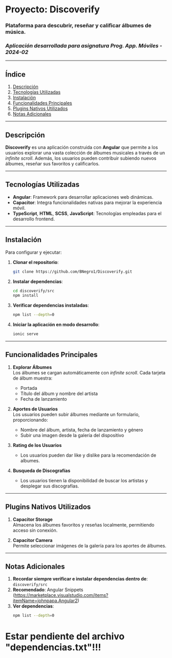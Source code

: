 # Proyecto: Discoverify

### Plataforma para descubrir, reseñar y calificar álbumes de música.
### *Aplicación desarrollada para asignatura Prog. App. Móviles - 2024-02*

---

## Índice

1. [Descripción](#descripción)
2. [Tecnologías Utilizadas](#tecnologías-utilizadas)
3. [Instalación](#instalación)
4. [Funcionalidades Principales](#funcionalidades-principales)
5. [Plugins Nativos Utilizados](#plugins-nativos-utilizados)
6. [Notas Adicionales](#notas-adicionales)

---

## Descripción

**Discoverify** es una aplicación construida con **Angular** que permite a los usuarios explorar una vasta colección de álbumes musicales a través de un *infinite scroll*. Además, los usuarios pueden contribuir subiendo nuevos álbumes, reseñar sus favoritos y calificarlos.

---

## Tecnologías Utilizadas

- **Angular**: Framework para desarrollar aplicaciones web dinámicas.
- **Capacitor**: Integra funcionalidades nativas para mejorar la experiencia móvil.
- **TypeScript**, **HTML**, **SCSS**, **JavaScript**: Tecnologías empleadas para el desarrollo frontend.

---

## Instalación

Para configurar y ejecutar:

1. **Clonar el repositorio**:
   ```bash
   git clone https://github.com/BNegro1/Discoverify.git
   ```

2. **Instalar dependencias**:
   ```bash
   cd discoverify/src
   npm install
   ```

3. **Verificar dependencias instaladas**:
   ```bash
   npm list --depth=0
   ```

4. **Iniciar la aplicación en modo desarrollo**:
   ```bash
   ionic serve
   ```
---

## Funcionalidades Principales

1. **Explorar Álbumes**  
   Los álbumes se cargan automáticamente con *infinite scroll*. Cada tarjeta de álbum muestra:
   - Portada
   - Título del álbum y nombre del artista
   - Fecha de lanzamiento

2. **Aportes de Usuarios**  
   Los usuarios pueden subir álbumes mediante un formulario, proporcionando:
   - Nombre del álbum, artista, fecha de lanzamiento y género
   - Subir una imagen desde la galería del dispositivo
     
3. **Rating de los Usuarios**  
   - Los usuarios pueden dar like y dislike para la recomendación de albumes.

5. **Busqueda de Discografías**  
   - Los usuarios tienen la disponibilidad de buscar los artistas y desplegar sus discografías.
   
---

## Plugins Nativos Utilizados

1. **Capacitor Storage**  
   Almacena los álbumes favoritos y reseñas localmente, permitiendo acceso sin conexión.

2. **Capacitor Camera**  
   Permite seleccionar imágenes de la galería para los aportes de álbumes.

---

## Notas Adicionales

1. **Recordar siempre verificar e instalar dependencias dentro de**: `discoverify/src`
2. **Recomendado**: Angular Snippets (https://marketplace.visualstudio.com/items?itemName=johnpapa.Angular2)
3. **Ver dependencias**:
   ```bash
   npm list --depth=0
   ```

# Estar pendiente del archivo "dependencias.txt"!!!
